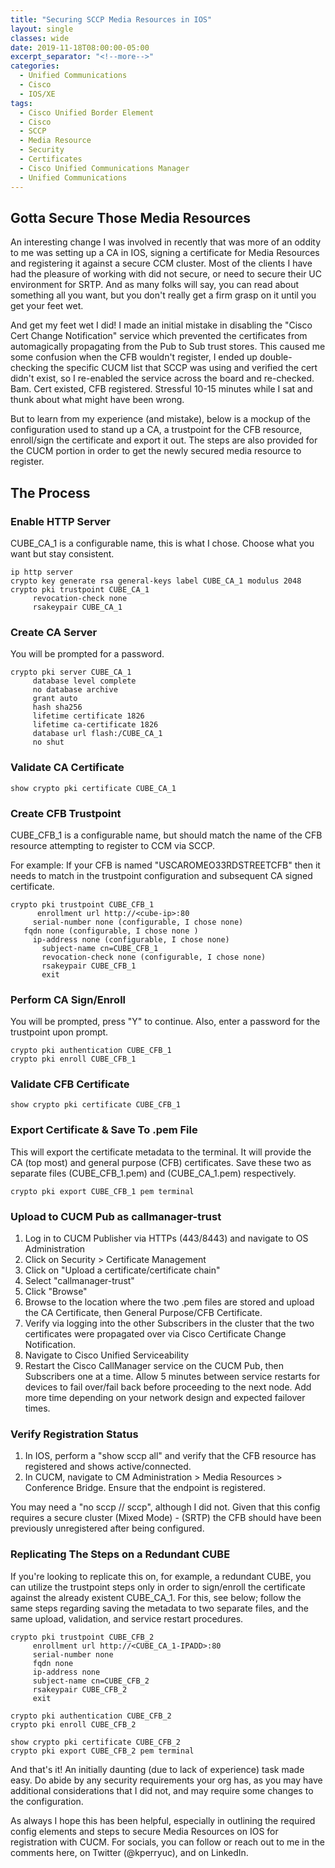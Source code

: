 ```yaml
---
title: "Securing SCCP Media Resources in IOS"
layout: single
classes: wide
date: 2019-11-18T08:00:00-05:00
excerpt_separator: "<!--more-->"
categories:
  - Unified Communications
  - Cisco
  - IOS/XE
tags:
  - Cisco Unified Border Element
  - Cisco
  - SCCP
  - Media Resource
  - Security
  - Certificates
  - Cisco Unified Communications Manager
  - Unified Communications
---
```


## Gotta Secure Those Media Resources

An interesting change I was involved in recently that was more of an oddity to me was setting up a CA in IOS, signing a certificate for Media Resources and registering it against a secure CCM cluster.<!--more--> Most of the clients I have had the pleasure of working with did not secure, or need to secure their UC environment for SRTP. And as many folks will say, you can read about something all you want, but you don't really get a firm grasp on it until you get your feet wet.

And get my feet wet I did! I made an initial mistake in disabling the "Cisco Cert Change Notification" service which prevented the certificates from automagically propagating from the Pub to Sub trust stores. This caused me some confusion when the CFB wouldn't register, I ended up double-checking the specific CUCM list that SCCP was using and verified the cert didn't exist, so I re-enabled the service across the board and re-checked. Bam. Cert existed, CFB registered. Stressful 10-15 minutes while I sat and thunk about what might have been wrong.

But to learn from my experience (and mistake), below is a mockup of the configuration used to stand up a CA, a trustpoint for the CFB resource, enroll/sign the certificate and export it out. The steps are also provided for the CUCM portion in order to get the newly secured media resource to register.

## The Process

### Enable HTTP Server

CUBE_CA_1 is a configurable name, this is what I chose. Choose what you want but stay consistent.

```text
ip http server
crypto key generate rsa general-keys label CUBE_CA_1 modulus 2048
crypto pki trustpoint CUBE_CA_1 
     revocation-check none
     rsakeypair CUBE_CA_1
```

### Create CA Server

You will be prompted for a password.

```text
crypto pki server CUBE_CA_1
     database level complete
     no database archive
     grant auto
     hash sha256
     lifetime certificate 1826
     lifetime ca-certificate 1826
     database url flash:/CUBE_CA_1
     no shut
```

### Validate CA Certificate

```text
show crypto pki certificate CUBE_CA_1
```

### Create CFB Trustpoint

CUBE_CFB_1 is a configurable name, but should match the name of the CFB resource attempting to register to CCM via SCCP.

For example: If your CFB is named "USCAROMEO33RDSTREETCFB" then it needs to match in the trustpoint configuration and subsequent CA signed certificate.

```text
crypto pki trustpoint CUBE_CFB_1
      enrollment url http://<cube-ip>:80
     serial-number none (configurable, I chose none)
   fqdn none (configurable, I chose none )
     ip-address none (configurable, I chose none)
       subject-name cn=CUBE_CFB_1
       revocation-check none (configurable, I chose none)
       rsakeypair CUBE_CFB_1
       exit
```

### Perform CA Sign/Enroll

You will be prompted, press "Y" to continue. Also, enter a password for the trustpoint upon prompt. 

```text
crypto pki authentication CUBE_CFB_1
crypto pki enroll CUBE_CFB_1
```

### Validate CFB Certificate

```text
show crypto pki certificate CUBE_CFB_1
```

### Export Certificate & Save To .pem File

This will export the certificate metadata to the terminal. It will provide the CA (top most) and general purpose (CFB) certificates. Save these two as separate files (CUBE_CFB_1.pem) and (CUBE_CA_1.pem) respectively. 

```text
crypto pki export CUBE_CFB_1 pem terminal
```

### Upload to CUCM Pub as callmanager-trust

1. Log in to CUCM Publisher via HTTPs (443/8443) and navigate to OS Administration
2. Click on Security > Certificate Management
3. Click on "Upload a certificate/certificate chain"
4. Select "callmanager-trust"
5. Click "Browse"
6. Browse to the location where the two .pem files are stored and upload the CA Certificate, then General Purpose/CFB Certificate.
7. Verify via logging into the other Subscribers in the cluster that the two certificates were propagated over via Cisco Certificate Change Notification.
8. Navigate to Cisco Unified Serviceability
9. Restart the Cisco CallManager service on the CUCM Pub, then Subscribers one at a time. Allow 5 minutes between service restarts for devices to fail over/fail back before proceeding to the next node. Add more time depending on your network design and expected failover times.

### Verify Registration Status

1. In IOS, perform a "show sccp all" and verify that the CFB resource has registered and shows active/connected.
2. In CUCM, navigate to CM Administration > Media Resources > Conference Bridge. Ensure that the endpoint is registered.

You may need a "no sccp // sccp", although I did not.
Given that this config requires a secure cluster (Mixed Mode) - (SRTP) the CFB should have been previously unregistered after being configured.

### Replicating The Steps on a Redundant CUBE

If you're looking to replicate this on, for example, a redundant CUBE, you can utilize the trustpoint steps only in order to sign/enroll the certificate against the already existent CUBE_CA_1. For this, see below; follow the same steps regarding saving the metadata to two separate files, and the same upload, validation, and service restart procedures.

```text
crypto pki trustpoint CUBE_CFB_2
     enrollment url http://<CUBE_CA_1-IPADD>:80
     serial-number none
     fqdn none
     ip-address none
     subject-name cn=CUBE_CFB_2
     rsakeypair CUBE_CFB_2
     exit
```

```text
crypto pki authentication CUBE_CFB_2
crypto pki enroll CUBE_CFB_2  
```

```text
show crypto pki certificate CUBE_CFB_2
crypto pki export CUBE_CFB_2 pem terminal
```

And that's it! An initially daunting (due to lack of experience) task made easy. Do abide by any security requirements your org has, as you may have additional considerations that I did not, and may require some changes to the configuration.

As always I hope this has been helpful, especially in outlining the required config elements and steps to secure Media Resources on IOS for registration with CUCM. For socials, you can follow or reach out to me in the comments here, on Twitter (@kperryuc), and on LinkedIn.
